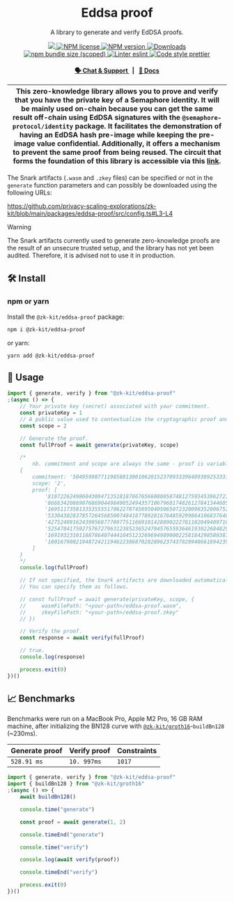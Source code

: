 <p align="center">
    <h1 align="center">
        Eddsa proof
    </h1>
    <p align="center">A library to generate and verify EdDSA proofs.</p>
</p>

<p align="center">
    <a href="https://github.com/privacy-scaling-explorations/zk-kit">
        <img src="https://img.shields.io/badge/project-zk--kit-blue.svg?style=flat-square">
    </a>
    <a href="https://github.com/privacy-scaling-explorations/zk-kit/tree/main/packages/eddsa-proof/LICENSE">
        <img alt="NPM license" src="https://img.shields.io/npm/l/%40zk-kit%eddsa-proof?style=flat-square">
    </a>
    <a href="https://www.npmjs.com/package/@zk-kit/eddsa-proof">
        <img alt="NPM version" src="https://img.shields.io/npm/v/@zk-kit/eddsa-proof?style=flat-square" />
    </a>
    <a href="https://npmjs.org/package/@zk-kit/eddsa-proof">
        <img alt="Downloads" src="https://img.shields.io/npm/dm/@zk-kit/eddsa-proof.svg?style=flat-square" />
    </a>
    <a href="https://bundlephobia.com/package/@zk-kit/eddsa-proof">
        <img alt="npm bundle size (scoped)" src="https://img.shields.io/bundlephobia/minzip/@zk-kit/eddsa-proof" />
    </a>
    <a href="https://eslint.org/">
        <img alt="Linter eslint" src="https://img.shields.io/badge/linter-eslint-8080f2?style=flat-square&logo=eslint" />
    </a>
    <a href="https://prettier.io/">
        <img alt="Code style prettier" src="https://img.shields.io/badge/code%20style-prettier-f8bc45?style=flat-square&logo=prettier" />
    </a>
</p>

<div align="center">
    <h4>
        <a href="https://appliedzkp.org/discord">
            🗣️ Chat &amp; Support
        </a>
        <span>&nbsp;&nbsp;|&nbsp;&nbsp;</span>
        <a href="https://zkkit.pse.dev/modules/_zk_kit_eddsa_proof.html">
            📘 Docs
        </a>
    </h4>
</div>

| This zero-knowledge library allows you to prove and verify that you have the private key of a Semaphore identity. It will be mainly used on-chain because you can get the same result off-chain using EdDSA signatures with the `@semaphore-protocol/identity` package. It facilitates the demonstration of having an EdDSA hash pre-image while keeping the pre-image value confidential. Additionally, it offers a mechanism to prevent the same proof from being reused. The circuit that forms the foundation of this library is accessible via this [link](https://github.com/privacy-scaling-explorations/zk-kit/blob/main/packages/circuits/templates/eddsa-proof.circom). |
| --------------------------------------------------------------------------------------------------------------------------------------------------------------------------------------------------------------------------------------------------------------------------------------------------------------------------------------------------------------------------------------------------------------------------------------------------------------------------------------------------------------------------------------------------------------------------------------------------------------------------------------------------------------------------------- |

The Snark artifacts (`.wasm` and `.zkey` files) can be specified or not in the `generate` function parameters and can possibly be downloaded using the following URLs:

https://github.com/privacy-scaling-explorations/zk-kit/blob/main/packages/eddsa-proof/src/config.ts#L3-L4

> [!WARNING]  
> The Snark artifacts currently used to generate zero-knowledge proofs are the result of an unsecure trusted setup, and the library has not yet been audited. Therefore, it is advised not to use it in production.

## 🛠 Install

### npm or yarn

Install the `@zk-kit/eddsa-proof` package:

```bash
npm i @zk-kit/eddsa-proof
```

or yarn:

```bash
yarn add @zk-kit/eddsa-proof
```

## 📜 Usage

```typescript
import { generate, verify } from "@zk-kit/eddsa-proof"
;(async () => {
    // Your private key (secret) associated with your commitment.
    const privateKey = 1
    // A public value used to contextualize the cryptographic proof and calculate the nullifier.
    const scope = 2

    // Generate the proof.
    const fullProof = await generate(privateKey, scope)

    /*
        nb. commitment and scope are always the same - proof is variable.
    {
        commitment: '5049599877119858813001062015237093339640938925333103011635461484168047396248',
        scope: '2',
        proof: [
            '8187226249860430947135181878676566080058748127595453962723730464659559265736',
            '8666342086907686904498490524943571067960174826127841344605359274053291451578',
            '16951173581335355551706227874569504050650723200983520067525262527574411463239',
            '5330430283785726456850074841877892816784859299864106837646103067998557420540',
            '4275240916243995687770977511669101428890222781102049409716491642577511403456',
            '5254784175927576727963123852365247945765593646193022684829294352292688366957',
            '1691932310118878640744410451232696949890002258184298580387126997072583471834',
            '18016798021948724211946223868702828962374378289486618942397810491195719212700'
        ]
    }
    */
    console.log(fullProof)

    // If not specified, the Snark artifacts are downloaded automatically.
    // You can specify them as follows.

    // const fullProof = await generate(privateKey, scope, {
    //     wasmFilePath: "<your-path>/eddsa-proof.wasm",
    //     zkeyFilePath: "<your-path>/eddsa-proof.zkey"
    // })

    // Verify the proof.
    const response = await verify(fullProof)

    // true.
    console.log(response)

    process.exit(0)
})()
```

## 📈 Benchmarks

Benchmarks were run on a MacBook Pro, Apple M2 Pro, 16 GB RAM machine, after initializing the BN128 curve with [`@zk-kit/groth16`](https://github.com/privacy-scaling-explorations/zk-kit/edit/main/packages/groth16)-`buildBn128` (~230ms).

| Generate proof | Verify proof | Constraints |
| -------------- | ------------ | ----------- |
| `528.91 ms`    | `10. 997ms`  | `1017`      |

```ts
import { generate, verify } from "@zk-kit/eddsa-proof"
import { buildBn128 } from "@zk-kit/groth16"
;(async () => {
    await buildBn128()

    console.time("generate")

    const proof = await generate(1, 2)

    console.timeEnd("generate")

    console.time("verify")

    console.log(await verify(proof))

    console.timeEnd("verify")

    process.exit(0)
})()
```
